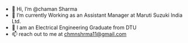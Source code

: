 - 👋 Hi, I’m @chaman Sharma
- 👀 I’m currently Working as an Assistant Manager at Maruti Suzuki India Ltd.
- 🌱 I am an Electrical Engineering Graduate from DTU
- 📫 reach out to me at chmnshrma11@gmail.com

<!---
chmnshrma/chmnshrma is a ✨ special ✨ repository because its `README.md` (this file) appears on your GitHub profile.
You can click the Preview link to take a look at your changes.
--->
